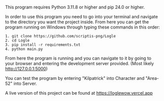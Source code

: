 This program requires Python 3.11.8 or higher and pip 24.0 or higher.

In order to use this program you need to go into your terminal and navigate to the directory you want the project inside. From here you can get the program running on Windows through typing these commands in this order:

	1. git clone https://github.com/scriptis-png/Logle
	2. cd Logle
	3. pip install -r requirements.txt
	4. python main.py

From here the program is running and you can navigate to it by going to your browser and entering the development server provided. (Most likely http://127.0.0.1:5000)

You can test the program by entering "Kilpatrick" into Character and "Area-52" into Server.

A live version of this project can be found at https://loglewow.vercel.app
